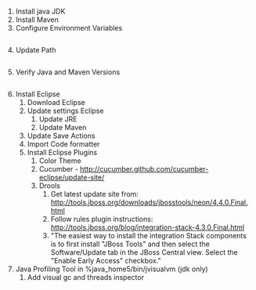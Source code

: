1. Install java JDK
2. Install Maven
3. Configure Environment Variables
```Bash
```

4. Update Path
```bash
```

5. Verify Java and Maven Versions
```bash
```

6. Install Eclipse
    1. Download Eclipse
    2. Update settings Eclipse
        1. Update JRE
        2. Update Maven
    3. Update Save Actions
    4. Import Code formatter
    5. Install Eclipse Plugins
        1. Color Theme
        2. Cucumber - http://cucumber.github.com/cucumber-eclipse/update-site/
        3. Drools
            1. Get latest update site from: http://tools.jboss.org/downloads/jbosstools/neon/4.4.0.Final.html
            2. Follow rules plugin instructions: http://tools.jboss.org/blog/integration-stack-4.3.0.Final.html
            3. "The easiest way to install the integration Stack components is to first install "JBoss Tools" and then select the Software/Update tab in the JBoss Central view. Select the "Enable Early Access" checkbox."
7. Java Profiling Tool in %java_home5/bin/jvisualvm (jdk only)
    1. Add visual gc and threads inspector